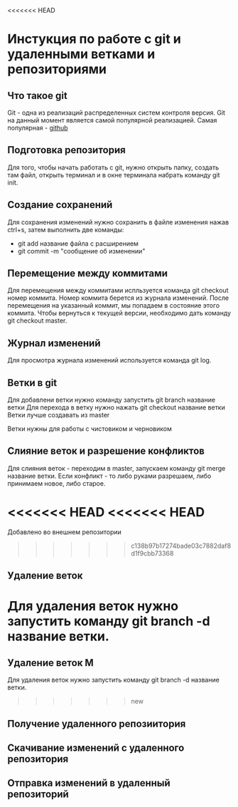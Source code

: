 <<<<<<< HEAD
# Инстукция по работе с git и удаленными ветками и репозиториями


## Что такое git
Git - одна из реализаций распределенных систем контроля версия. Git на данный момент является самой популярной реализацией. Самая популярная - [github](github.com)
## Подготовка репозитория
Для того, чтобы начать работать с git, нужно открыть папку, создать там файл, открыть терминал и в окне терминала набрать команду git init.

## Создание сохранений
Для сохранения изменений нужно сохранить в файле изменения нажав ctrl+s, затем выполнить две команды:
* git add название файла с расширением
* git commit -m "сообщение об изменении"

## Перемещение между коммитами
Для перемещения между коммитами испльзуется команда git checkout номер коммита. Номер коммита берется из журнала изменений. После перемещения на указанный коммит, мы попадаем в состояние этого коммита. Чтобы вернуться к текущей версии, необходимо дать команду git checkout master. 

## Журнал изменений
Для просмотра журнала изменений используется команда git log.

## Ветки в git
Для добавлени ветки нужно команду запустить git branch название ветки
Для перехода в ветку нужно нажать git checkout название ветки
Ветки лучше создавать из master

Ветки нужны для работы с чистовиком и черновиком

## Слияние веток и разрешение конфликтов
Для слияния веток - переходим в master, запускаем команду git merge название ветки. Если конфликт - то либо руками разрешаем, либо принимаем новое, либо старое.

<<<<<<< HEAD
<<<<<<< HEAD
=======
Добавлено во внешнем репозитории

>>>>>>> c138b97b17274bade03c7882daf8d1f9cbb73368
## Удаление веток
Для удаления веток нужно запустить команду git branch -d название ветки. 
=======
## Удаление веток M
Для удаления веток нужно запустить команду git branch -d название ветки.
>>>>>>> new
## Получение удаленного репозиитория

## Скачивание изменений с удаленного репозитория

## Отправка изменений в удаленный репозиторий